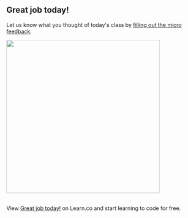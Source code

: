 

## Great job today!

Let us know what you thought of today's class by [filling out the micro feedback](https://docs.google.com/forms/d/16Ses3NW8GpMg-mpfZZmE3JYKbvMOskYZPp2tr3-DRjM/viewform?usp=send_form).

<img src="https://s3.amazonaws.com/after-school-assets/survey.jpg" width="400">
<br>
<br>

<p data-visibility='hidden'>View <a href='https://learn.co/lessons/hs-advanced-post-class-survey' title='Great job today!'>Great job today!</a> on Learn.co and start learning to code for free.</p>
